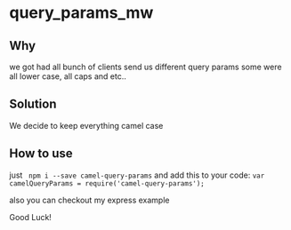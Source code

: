 # query_params_mw

## Why
we got had all bunch of clients send us different query params some were all lower case, all caps and etc..

## Solution
We decide to keep everything camel case

## How to use
just ` npm i --save camel-query-params`
and add this to your code:  `var camelQueryParams = require('camel-query-params');`

also you can checkout my express example


Good Luck!
